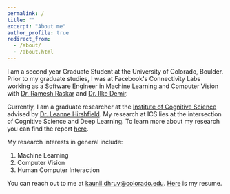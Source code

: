 ```yaml
---
permalink: /
title: ""
excerpt: "About me"
author_profile: true
redirect_from:
  - /about/
  - /about.html
---
```


I am a second year Graduate Student at the University of Colorado, Boulder. Prior to my graduate studies,
I was at Facebook's Connectivity Labs working as a Software Engineer in Machine Learning and Computer Vision
with [Dr. Ramesh Raskar](http://web.media.mit.edu/~raskar/) and [Dr. Ilke Demir](https://scholar.google.com/citations?user=6837MdMAAAAJ&hl=en).

Currently, I am a graduate researcher at the [Institute of Cognitive Science](https://www.colorado.edu/ics/) advised by
[Dr. Leanne Hirshfield](https://www.colorado.edu/ics/leanne-hirshfield). My research at ICS lies at the intersection of Cognitive Science and Deep Learning. To learn more about my research you can find the report [here](https://kaunild.github.io/files/ra_fnirs_report.pdf).

My research interests in general include:  
1. Machine Learning   
2. Computer Vision
3. Human Computer Interaction

You can reach out to me at kaunil.dhruv@colorado.edu.
[Here](https://kaunild.github.io/files/resume_11-05.pdf) is my resume.
